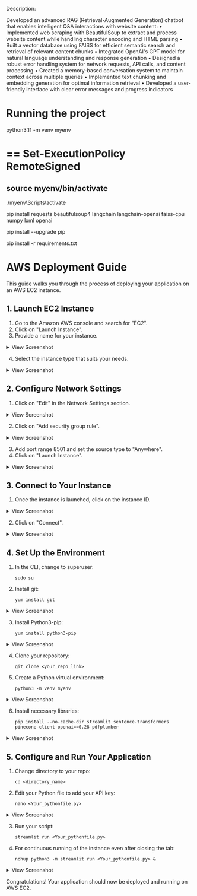 Description:

Developed an advanced RAG (Retrieval-Augmented Generation) chatbot that enables intelligent Q&A interactions with website content:
• Implemented web scraping with BeautifulSoup to extract and process website content while handling character encoding and HTML parsing
• Built a vector database using FAISS for efficient semantic search and retrieval of relevant content chunks
• Integrated OpenAI's GPT model for natural language understanding and response generation
• Designed a robust error handling system for network requests, API calls, and content processing
• Created a memory-based conversation system to maintain context across multiple queries
• Implemented text chunking and embedding generation for optimal information retrieval
• Developed a user-friendly interface with clear error messages and progress indicators


# Running the project

python3.11 -m venv myenv

==
Set-ExecutionPolicy RemoteSigned
======

source myenv/bin/activate
-----
.\myenv\Scripts\activate

pip install requests beautifulsoup4 langchain langchain-openai faiss-cpu numpy lxml openai

pip install --upgrade pip

pip install -r requirements.txt

# AWS Deployment Guide

This guide walks you through the process of deploying your application on an AWS EC2 instance.

## 1. Launch EC2 Instance

1. Go to the Amazon AWS console and search for "EC2".
2. Click on "Launch Instance".
3. Provide a name for your instance.

<details>
<summary>View Screenshot</summary>

![Step 1](STEPS/1.jpg)

</details>

4. Select the instance type that suits your needs.

<details>
<summary>View Screenshot</summary>

![Step 2](STEPS/2.jpg)

</details>

## 2. Configure Network Settings

1. Click on "Edit" in the Network Settings section.

<details>
<summary>View Screenshot</summary>

![Step 3](STEPS/3.jpg)

</details>

2. Click on "Add security group rule".

<details>
<summary>View Screenshot</summary>

![Step 4](STEPS/4.jpg)

</details>

3. Add port range 8501 and set the source type to "Anywhere".
4. Click on "Launch Instance".

<details>
<summary>View Screenshot</summary>

![Step 5](STEPS/5.jpg)

</details>

## 3. Connect to Your Instance

1. Once the instance is launched, click on the instance ID.

<details>
<summary>View Screenshot</summary>

![Step 6](STEPS/6.jpg)

</details>

2. Click on "Connect".

<details>
<summary>View Screenshot</summary>

![Step 7](STEPS/7.jpg)

</details>

## 4. Set Up the Environment

1. In the CLI, change to superuser:
   ```
   sudo su
   ```

2. Install git:
   ```
   yum install git
   ```

<details>
<summary>View Screenshot</summary>

![Step 8](STEPS/8.jpg)

</details>

3. Install Python3-pip:
   ```
   yum install python3-pip
   ```

<details>
<summary>View Screenshot</summary>

![Step 9](STEPS/9.jpg)

</details>

4. Clone your repository:
   ```
   git clone <your_repo_link>
   ```

5. Create a Python virtual environment:
   ```
   python3 -m venv myenv
   ```

<details>
<summary>View Screenshot</summary>

![Step 10](STEPS/10.jpg)

</details>

6. Install necessary libraries:
   ```
   pip install --no-cache-dir streamlit sentence-transformers pinecone-client openai==0.28 pdfplumber
   ```

<details>
<summary>View Screenshot</summary>

![Step 11](STEPS/11.jpg)

</details>

## 5. Configure and Run Your Application

1. Change directory to your repo:
   ```
   cd <directory_name>
   ```

2. Edit your Python file to add your API key:
   ```
   nano <Your_pythonfile.py>
   ```

<details>
<summary>View Screenshot</summary>

![Step 12](STEPS/12.jpg)

</details>

3. Run your script:
   ```
   streamlit run <Your_pythonfile.py>
   ```

4. For continuous running of the instance even after closing the tab:
   ```
   nohup python3 -m streamlit run <Your_pythonfile.py> &
   ```

<details>
<summary>View Screenshot</summary>

![Step 13](STEPS/13.jpg)

</details>

Congratulations! Your application should now be deployed and running on AWS EC2.

